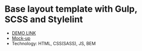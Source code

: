 # Base layout template with Gulp, SCSS and Stylelint
- [DEMO LINK](https://maksym-mishchanchuk.github.io/maimi-landing/)
- [Mock-up](https://www.figma.com/file/nHz8bflIwJaWP3P99vKTH5/miami_home_new?node-id=16033%3A3)
- Technology: HTML, CSS(SASS), JS, BEM
